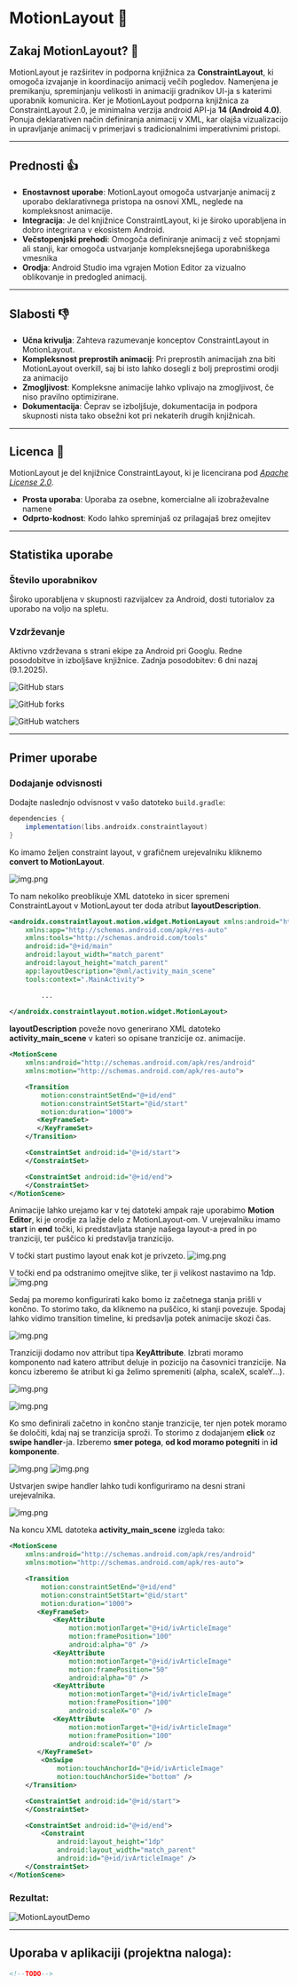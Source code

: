 # MotionLayout 🌊

## Zakaj MotionLayout? 🤔
MotionLayout je razširitev in podporna knjižnica za **ConstraintLayout**, ki omogoča izvajanje in koordinacijo animacij večih pogledov. 
Namenjena je premikanju, spreminjanju velikosti in animaciji gradnikov UI-ja s katerimi uporabnik komunicira. Ker je MotionLayout podporna knjižnica za ConstraintLayout 2.0, je minimalna verzija android API-ja **14 (Android 4.0)**.
Ponuja deklarativen način definiranja animacij v XML, kar olajša vizualizacijo in upravljanje animacij v primerjavi s tradicionalnimi imperativnimi pristopi.

---

## Prednosti 👍
- **Enostavnost uporabe**: MotionLayout omogoča ustvarjanje animacij z uporabo deklarativnega pristopa na osnovi XML, neglede na kompleksnost animacije.
- **Integracija**: Je del knjižnice ConstraintLayout, ki je široko uporabljena in dobro integrirana v ekosistem Android.
- **Večstopenjski prehodi**: Omogoča definiranje animacij z več stopnjami ali stanji, kar omogoča ustvarjanje kompleksnejšega uporabniškega vmesnika
- **Orodja**: Android Studio ima vgrajen Motion Editor za vizualno oblikovanje in predogled animacij.

---

## Slabosti 👎
- **Učna krivulja**: Zahteva razumevanje konceptov ConstraintLayout in MotionLayout.
- **Kompleksnost preprostih animacij**: Pri preprostih animacijah zna biti MotionLayout overkill, saj bi isto lahko dosegli z bolj preprostimi orodji za animacijo
- **Zmogljivost**: Kompleksne animacije lahko vplivajo na zmogljivost, če niso pravilno optimizirane.
- **Dokumentacija**: Čeprav se izboljšuje, dokumentacija in podpora skupnosti nista tako obsežni kot pri nekaterih drugih knjižnicah.

---

## Licenca 📜
MotionLayout je del knjižnice ConstraintLayout, ki je licencirana pod [*Apache License 2.0*](https://github.com/androidx/constraintlayout/blob/main/LICENSE).
- **Prosta uporaba**: Uporaba za osebne, komercialne ali izobraževalne namene
- **Odprto-kodnost**: Kodo lahko spreminjaš oz prilagajaš brez omejitev

---

## Statistika uporabe

### Število uporabnikov
Široko uporabljena v skupnosti razvijalcev za Android, dosti tutorialov za uporabo na voljo na spletu.

### Vzdrževanje
Aktivno vzdrževana s strani ekipe za Android pri Googlu. Redne posodobitve in izboljšave knjižnice. Zadnja posodobitev: 6 dni nazaj (9.1.2025).

![GitHub stars](https://img.shields.io/github/stars/androidx/androidx?style=social)

![GitHub forks](https://img.shields.io/github/forks/androidx/androidx?style=social)

![GitHub watchers](https://img.shields.io/github/watchers/androidx/androidx?style=social)

---

## Primer uporabe

### Dodajanje odvisnosti
Dodajte naslednjo odvisnost v vašo datoteko `build.gradle`:

```gradle
dependencies {
    implementation(libs.androidx.constraintlayout)
}
```

Ko imamo željen constraint layout, v grafičnem urejevalniku kliknemo **convert to MotionLayout**.

![img.png](resources/convert_to_motion_layout.png)

To nam nekoliko preoblikuje XML datoteko in sicer spremeni ConstraintLayout v MotionLayout ter doda atribut **layoutDescription**.

```XML
<androidx.constraintlayout.motion.widget.MotionLayout xmlns:android="http://schemas.android.com/apk/res/android"
    xmlns:app="http://schemas.android.com/apk/res-auto"
    xmlns:tools="http://schemas.android.com/tools"
    android:id="@+id/main"
    android:layout_width="match_parent"
    android:layout_height="match_parent" 
    app:layoutDescription="@xml/activity_main_scene"
    tools:context=".MainActivity">

        ...
    
</androidx.constraintlayout.motion.widget.MotionLayout>
```
**layoutDescription** poveže novo generirano XML datoteko **activity_main_scene** v kateri so opisane tranzicije oz. animacije.

```XML
<MotionScene 
    xmlns:android="http://schemas.android.com/apk/res/android"
    xmlns:motion="http://schemas.android.com/apk/res-auto">

    <Transition
        motion:constraintSetEnd="@+id/end"
        motion:constraintSetStart="@id/start"
        motion:duration="1000">
       <KeyFrameSet>
       </KeyFrameSet>
    </Transition>

    <ConstraintSet android:id="@+id/start">
    </ConstraintSet>

    <ConstraintSet android:id="@+id/end">
    </ConstraintSet>
</MotionScene>
```

Animacije lahko urejamo kar v tej datoteki ampak raje uporabimo **Motion Editor**, ki je orodje za lažje delo z MotionLayout-om.
V urejevalniku imamo **start** in **end** točki, ki predstavljata stanje našega layout-a pred in po tranziciji, ter puščico ki predstavlja tranzicijo. 

V točki start pustimo layout enak kot je privzeto.
![img.png](resources/start_endpoint.png)


V točki end pa odstranimo omejitve slike, ter ji velikost nastavimo na 1dp.
![img.png](resources/end_endpoint.png)

Sedaj pa moremo konfigurirati kako bomo iz začetnega stanja prišli v končno. To storimo tako, da kliknemo na puščico, ki stanji povezuje. Spodaj lahko vidimo transition timeline, ki predsavlja potek animacije skozi čas.

![img.png](resources/transition_arrow.png)

Tranziciji dodamo nov attribut tipa **KeyAttribute**. Izbrati moramo komponento nad katero attribut deluje in pozicijo na časovnici tranzicije. Na koncu izberemo še atribut ki ga želimo spremeniti (alpha, scaleX, scaleY...).

![img.png](resources/create_key_attribute.png)

![img.png](resources/motion_editor_demo.gif)


Ko smo definirali začetno in končno stanje tranzicije, ter njen potek moramo še določiti, kdaj naj se tranzicija sproži. To storimo z dodajanjem **click** oz **swipe handler**-ja. Izberemo **smer potega**, **od kod moramo potegniti** in **id komponente**.

![img.png](resources/add_swipe_handler_1.png)
![img.png](resources/add_swipe_handler_2.png)

Ustvarjen swipe handler lahko tudi konfiguriramo na desni strani urejevalnika.

![img.png](resources/configure_swipe_handler.png)

Na koncu XML datoteka **activity_main_scene** izgleda tako:

```XML
<MotionScene 
    xmlns:android="http://schemas.android.com/apk/res/android"
    xmlns:motion="http://schemas.android.com/apk/res-auto">

    <Transition
        motion:constraintSetEnd="@+id/end"
        motion:constraintSetStart="@id/start"
        motion:duration="1000">
       <KeyFrameSet>
           <KeyAttribute
               motion:motionTarget="@+id/ivArticleImage"
               motion:framePosition="100"
               android:alpha="0" />
           <KeyAttribute
               motion:motionTarget="@+id/ivArticleImage"
               motion:framePosition="50"
               android:alpha="0" />
           <KeyAttribute
               motion:motionTarget="@+id/ivArticleImage"
               motion:framePosition="100"
               android:scaleX="0" />
           <KeyAttribute
               motion:motionTarget="@+id/ivArticleImage"
               motion:framePosition="100"
               android:scaleY="0" />
       </KeyFrameSet>
        <OnSwipe
            motion:touchAnchorId="@+id/ivArticleImage"
            motion:touchAnchorSide="bottom" />
    </Transition>

    <ConstraintSet android:id="@+id/start">
    </ConstraintSet>

    <ConstraintSet android:id="@+id/end">
        <Constraint
            android:layout_height="1dp"
            android:layout_width="match_parent"
            android:id="@+id/ivArticleImage" />
    </ConstraintSet>
</MotionScene>
```

### Rezultat:

![MotionLayoutDemo](resources/motion_layout_app_demo.gif)

---

## Uporaba v aplikaciji (projektna naloga):

```XML
<!--TODO-->
```
